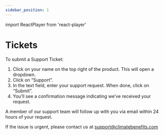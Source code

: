 ```yaml
---
sidebar_position: 1
---
```

import ReactPlayer from 'react-player'

# Tickets   

To submit a Support Ticket:   
1. Click on your name on the top right of the product. This will open a dropdown. 
2. Click on “Support”. 
3. In the text field, enter your support request. When done, click on “Submit”. 
4. You’ll see a confirmation message indicating we’ve received your request. 

A member of our support team will follow up with you via email within 24 hours of your request. 

If the issue is urgent, please contact us at support@climatebenefits.com 


<ReactPlayer playing url='../../src/assets/Support.mov'
                height='500px'
                width='800px'
                controls='true'
/>